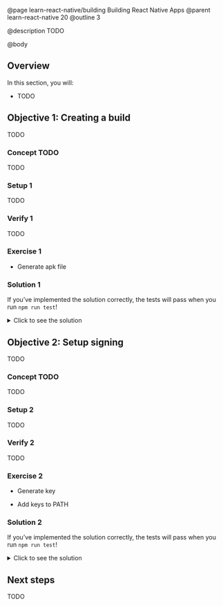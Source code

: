 @page learn-react-native/building Building React Native Apps
@parent learn-react-native 20
@outline 3

@description TODO

@body

## Overview

In this section, you will:

- TODO

## Objective 1: Creating a build

TODO

### Concept TODO

TODO

### Setup 1

TODO

### Verify 1

TODO

### Exercise 1

- Generate apk file

### Solution 1

If you’ve implemented the solution correctly, the tests will pass when you run `npm run test`!

<details>
<summary>Click to see the solution</summary>

TODO

</details>

## Objective 2: Setup signing

TODO

### Concept TODO

TODO

### Setup 2

TODO

### Verify 2

TODO

### Exercise 2

- Generate key

- Add keys to PATH

### Solution 2

If you’ve implemented the solution correctly, the tests will pass when you run `npm run test`!

<details>
<summary>Click to see the solution</summary>

TODO

</details>


## Next steps

TODO
